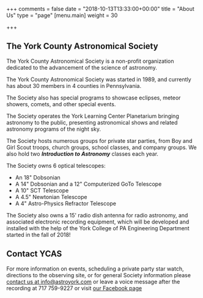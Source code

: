 +++
comments = false
date = "2018-10-13T13:33:00+00:00"
title = "About Us"
type = "page"
[menu.main]
weight = 30

+++

## The York County Astronomical Society

The York County Astronomical Society is a non-profit organization dedicated to the advancement of the science of astronomy.

The York County Astronomical Society was started in 1989, and currently has about 30 members in 4 counties in Pennsylvania.

The Society also has special programs to showcase eclipses, meteor showers, comets, and other special events.

The Society operates the York Learning Center Planetarium bringing astronomy to the public, presenting astronomical shows and related astronomy programs of the night sky.

The Society hosts numerous groups for private star parties, from Boy and Girl Scout troops, church groups, school classes, and company groups. We also hold two ***Introduction to Astronomy*** classes each year.

The Society owns 6 optical telescopes:

* An 18" Dobsonian
* A 14" Dobsonian and a 12" Computerized GoTo Telescope
* A 10" SCT Telescope 
* A 4.5" Newtonian Telescope
* A 4" Astro-Physics Refractor Telescope

The Society also owns a 15' radio dish antenna for radio astronomy, and associated electronic recording equipment, which will be developed and installed with the help of the York College of PA Engineering Department started in the fall of 2018!

## Contact YCAS
For more information on events, scheduling a private party star watch, directions to the observing site, or for general Society information please [contact us at info@astroyork.com](info@astroyork.com) or leave a voice message after the recording at 717 759-9227 or visit [our Facebook page](https://www.facebook.com/astroyork)
